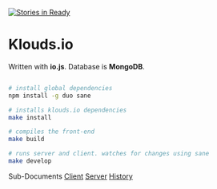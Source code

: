 [![Stories in Ready](https://badge.waffle.io/metadevfoundation/klouds.io.svg?label=ready&title=Ready)](http://waffle.io/metadevfoundation/klouds.io)


# Klouds.io

Written with **io.js**. Database is **MongoDB**.



```bash

# install global dependencies
npm install -g duo sane

# installs klouds.io dependencies
make install

# compiles the front-end
make build

# runs server and client. watches for changes using sane
make develop

```

Sub-Documents
[Client](docs/client.md)
[Server](docs/server.md)
[History](docs/history.md)
